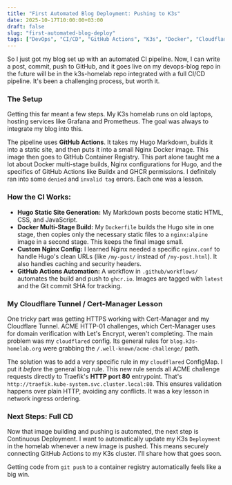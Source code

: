 ```yaml
---
title: "First Automated Blog Deployment: Pushing to K3s"
date: 2025-10-17T10:00:00+03:00
draft: false
slug: "first-automated-blog-deploy"
tags: ["DevOps", "CI/CD", "GitHub Actions", "K3s", "Docker", "Cloudflare"]
---
```


So I just got my blog set up with an automated CI pipeline. Now, I can write a post, commit, push to GitHub, and it goes live on my devops-blog repo in the future will be in the k3s-homelab repo integrated with a full CI/CD pipeline. It's been a challenging process, but worth it.

### The Setup

Getting this far meant a few steps. My K3s homelab runs on old laptops, hosting services like Grafana and Prometheus. The goal was always to integrate my blog into this.

The pipeline uses **GitHub Actions**. It takes my Hugo Markdown, builds it into a static site, and then puts it into a small Nginx Docker image. This image then goes to GitHub Container Registry. This part alone taught me a lot about Docker multi-stage builds, Nginx configurations for Hugo, and the specifics of GitHub Actions like Buildx and GHCR permissions. I definitely ran into some `denied` and `invalid tag` errors. Each one was a lesson.

### How the CI Works:

*   **Hugo Static Site Generation:** My Markdown posts become static HTML, CSS, and JavaScript.
*   **Docker Multi-Stage Build:** My `Dockerfile` builds the Hugo site in one stage, then copies only the necessary static files to a `nginx:alpine` image in a second stage. This keeps the final image small.
*   **Custom Nginx Config:** I learned Nginx needed a specific `nginx.conf` to handle Hugo's clean URLs (like `/my-post/` instead of `/my-post.html`). It also handles caching and security headers.
*   **GitHub Actions Automation:** A workflow in `.github/workflows/` automates the build and push to `ghcr.io`. Images are tagged with `latest` and the Git commit SHA for tracking.

### My Cloudflare Tunnel / Cert-Manager Lesson

One tricky part was getting HTTPS working with Cert-Manager and my Cloudflare Tunnel. ACME HTTP-01 challenges, which Cert-Manager uses for domain verification with Let's Encrypt, weren't completing. The main problem was my `cloudflared` config. Its general rules for `blog.k3s-homelab.org` were grabbing the `/.well-known/acme-challenge/` path.

The solution was to add a very specific rule in my `cloudflared` ConfigMap. I put it *before* the general blog rule. This new rule sends all ACME challenge requests directly to Traefik's **HTTP port 80** entrypoint. That's `http://traefik.kube-system.svc.cluster.local:80`. This ensures validation happens over plain HTTP, avoiding any conflicts. It was a key lesson in network ingress ordering.

### Next Steps: Full CD

Now that image building and pushing is automated, the next step is Continuous Deployment. I want to automatically update my K3s `Deployment` in the homelab whenever a new image is pushed. This means securely connecting GitHub Actions to my K3s cluster. I'll share how that goes soon.

Getting code from `git push` to a container registry automatically feels like a big win.
